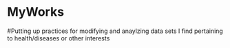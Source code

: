 # MyWorks

#Putting up practices for modifying and anaylzing data sets I find pertaining to health/diseases or other interests
